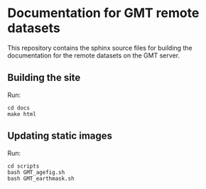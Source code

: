 # Documentation for GMT remote datasets

This repository contains the sphinx source files for building the documentation
for the remote datasets on the GMT server.

## Building the site

Run:

    cd docs
    make html

## Updating static images

Run:

    cd scripts
    bash GMT_agefig.sh
    bash GMT_earthmask.sh